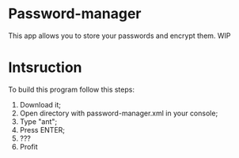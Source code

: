 # Password-manager
This app allows you to store your passwords and encrypt them. WIP

# Intsruction

To build this program follow this steps:
  1. Download it;
  2. Open directory with password-manager.xml in your console;
  3. Type "ant";
  4. Press ENTER;
  5. ???
  6. Profit
